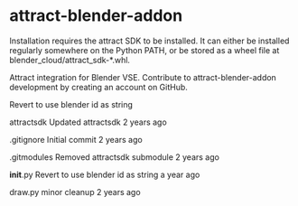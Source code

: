 # attract-blender-addon
Installation requires the attract SDK to be installed. It can either be installed regularly somewhere on the Python PATH, or be stored as a wheel file at blender_cloud/attract_sdk-*.whl.

Attract integration for Blender VSE. Contribute to attract-blender-addon development by creating an account on GitHub.

Revert to use blender id as string 
 
attractsdk 
Updated attractsdk 
2 years ago 
 
.gitignore 
Initial commit 
2 years ago 
 
.gitmodules 
Removed attractsdk submodule 
2 years ago 
 
__init__.py 
Revert to use blender id as string 
a year ago 
 
draw.py 
minor cleanup 
2 years ago 
